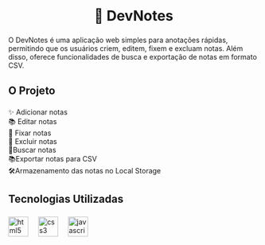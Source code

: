 <br clear="both">

<h1 align="center">👋 DevNotes</h1>

###

<p align="left">O DevNotes é uma aplicação web simples para anotações rápidas, permitindo que os usuários criem, editem, fixem e excluam notas. Além disso, oferece funcionalidades de busca e exportação de notas em formato CSV.</p>

###

<h2 align="left">O Projeto</h2>

###

<p align="left">✨ Adicionar notas<br>📚 Editar notas<br>🎯 Fixar notas<br>🎲 Excluir notas<br>🔭Buscar notas<br>📚Exportar notas para CSV<br>🛠Armazenamento das notas no Local Storage</p>

###

<h2 align="left">Tecnologias Utilizadas</h2>

###

<div align="left">
  <img src="https://cdn.jsdelivr.net/gh/devicons/devicon/icons/html5/html5-original.svg" height="40" alt="html5 logo"  />
  <img width="12" />
  <img src="https://cdn.jsdelivr.net/gh/devicons/devicon/icons/css3/css3-original.svg" height="40" alt="css3 logo"  />
  <img width="12" />
  <img src="https://cdn.jsdelivr.net/gh/devicons/devicon/icons/javascript/javascript-original.svg" height="40" alt="javascript logo"  />
</div>

###

